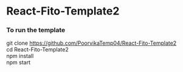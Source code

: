 # React-Fito-Template2

### To run the template

git clone https://github.com/PoorvikaTemp04/React-Fito-Template2 \
cd React-Fito-Template2 \
npm install \
npm start
